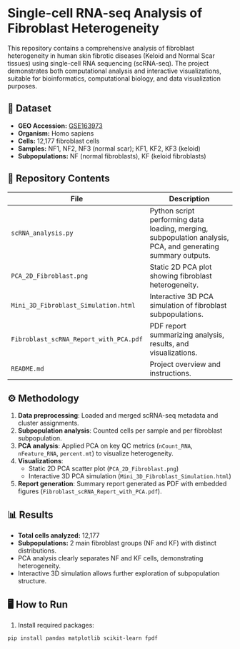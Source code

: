 # Single-cell RNA-seq Analysis of Fibroblast Heterogeneity

This repository contains a comprehensive analysis of fibroblast heterogeneity in human skin fibrotic diseases (Keloid and Normal Scar tissues) using single-cell RNA sequencing (scRNA-seq). The project demonstrates both computational analysis and interactive visualizations, suitable for bioinformatics, computational biology, and data visualization purposes.

## 🧬 Dataset
- **GEO Accession:** [GSE163973](https://www.ncbi.nlm.nih.gov/geo/query/acc.cgi?acc=GSE163973)
- **Organism:** Homo sapiens
- **Cells:** 12,177 fibroblast cells
- **Samples:** NF1, NF2, NF3 (normal scar); KF1, KF2, KF3 (keloid)
- **Subpopulations:** NF (normal fibroblasts), KF (keloid fibroblasts)

## 📂 Repository Contents
| File | Description |
|------|-------------|
| `scRNA_analysis.py` | Python script performing data loading, merging, subpopulation analysis, PCA, and generating summary outputs. |
| `PCA_2D_Fibroblast.png` | Static 2D PCA plot showing fibroblast heterogeneity. |
| `Mini_3D_Fibroblast_Simulation.html` | Interactive 3D PCA simulation of fibroblast subpopulations. |
| `Fibroblast_scRNA_Report_with_PCA.pdf` | PDF report summarizing analysis, results, and visualizations. |
| `README.md` | Project overview and instructions. |

## ⚙️ Methodology
1. **Data preprocessing**: Loaded and merged scRNA-seq metadata and cluster assignments.  
2. **Subpopulation analysis**: Counted cells per sample and per fibroblast subpopulation.  
3. **PCA analysis**: Applied PCA on key QC metrics (`nCount_RNA`, `nFeature_RNA`, `percent.mt`) to visualize heterogeneity.  
4. **Visualizations**:  
   - Static 2D PCA scatter plot (`PCA_2D_Fibroblast.png`)  
   - Interactive 3D PCA simulation (`Mini_3D_Fibroblast_Simulation.html`)  
5. **Report generation**: Summary report generated as PDF with embedded figures (`Fibroblast_scRNA_Report_with_PCA.pdf`).

## 📊 Results
- **Total cells analyzed:** 12,177  
- **Subpopulations:** 2 main fibroblast groups (NF and KF) with distinct distributions.  
- PCA analysis clearly separates NF and KF cells, demonstrating heterogeneity.  
- Interactive 3D simulation allows further exploration of subpopulation structure.

## 🖥️ How to Run
1. Install required packages:
```bash
pip install pandas matplotlib scikit-learn fpdf
